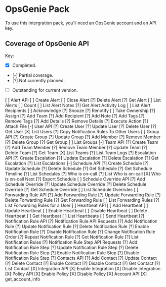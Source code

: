 # OpsGenie Pack

To use this intergration pack, you'll need an OpsGenie account and an
API key.

## Coverage of OpsGenie API

Key: 
- [X] Completed.
- [-] Partlal coverage.
- [?] Not currently planned.
- [ ] Outstanding for current version.  

[ ] Alert API
    [ ] Create Alert
    [ ] Close Alert
    [?] Delete Alert
    [?] Get Alert
    [ ] List Alerts
    [ ] Count
    [ ] List Alert Notes
    [?] Get Alert Activity Log
    [ ] List Alert Recipients
    [ ] Acknowledge
    [?] Snooze
    [?] Renotify
    [ ] Take Ownership
    [?] Assign
    [?] Add Team
    [?] Add Recipient
    [?] Add Note
    [?] Add Tags
    [?] Remove Tags
    [?] Add Details
    [?] Remove Details
    [?] Execute Action
    [?] Attach File
[-] User API
    [?] Create User
    [?] Update User
    [?] Delete User
    [?] Get User
    [X] List Users
    [?] Copy Notification Rules To Other Users
[ ] Group API
    [?] Create Group
    [?] Update Group
    [?] Add Member
    [?] Remove Member
    [?] Delete Group
    [?] Get Group
    [ ] List Groups
[-] Team API
    [?] Create Team
    [?] Add Team Member
    [?] Remove Team Member
    [?] Update Team
    [?] Delete Team
    [?] Get Team
    [X] List Teams
    [?] List Team Logs
[?] Escalation API
    [?] Create Escalation
    [?] Update Escalation
    [?] Delete Escalation
    [?] Get Escalation
    [?] List Escalations
[-] Schedule API
    [?] Create Schedule
    [?] Update Schedule
    [?] Delete Schedule
    [?] Get Schedule
    [?] Get Schedule Timeline
    [?] List Schedules
    [?] Who is on-call
    [?] List Who is on-call
    [X] Who is on-call Next
    [?] Export Schedule
[ ] Schedule Override API
    [?] Add Schedule Override
    [?] Update Schedule Override
    [?] Delete Schedule Override
    [?] Get Schedule Override
    [ ] List Schedule Overrides
[ ] Forwarding Rule API
    [?] Add Forwarding Rule
    [?] Update Forwarding Rule
    [?] Delete Forwarding Rule
    [?] Get Forwarding Rule
    [ ] List Forwarding Rules
    [?] List Forwarding Rules for a User
[ ] Heartbeat API
    [ ] Add Heartbeat
    [ ] Update Heartbeat
    [ ] Enable Heartbeat
    [ ] Disable Heartbeat
    [ ] Delete Heartbeat
    [ ] Get Heartbeat
    [ ] List Heartbeats
    [ ] Send Heartbeat
[?] Notification Rule API
    [?] Notification Rule API Requests
        [?] Add Notification Rule
	[?] Update Notification Rule
	[?] Delete Notification Rule
	[?] Enable Notification Rule
	[?] Disable Notification Rule
	[?] Change Notification Rule Order
	[?] Repeat Notification Rule
	[?] Get Notification Rule
	[?] List Notification Rules
	[?] Notification Rule Step API Requests
    [?] Add Notification Rule Step
        [?] Update Notification Rule Step
	[?] Delete Notification Rule Step
	[?] Enable Notification Rule Step
	[?] Disable Notification Rule Step
[?] Contacts API
    [?] Add Contact
    [?] Update Contact
    [?] Delete Contact
    [?] Enable Contact
    [?] Disable Contact
    [?] Get Contact
    [?] List Contact
[X] Integration API
    [X] Enable Integration
    [X] Disable Integration
[X] Policy API
    [X] Enable Policy
    [X] Disable Policy
[X] Account API
    [X] get_account_info
